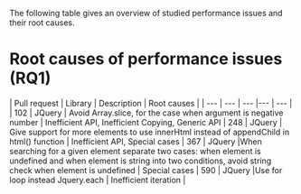 The following table gives an overview of studied performance issues and their root causes.

# Root causes of performance issues (RQ1)
| Pull request | Library | Description | Root causes | 
| --- | --- | --- |--- | --- | 
| 102 | JQuery | Avoid Array.slice, for the case when argument is negative number | Inefficient API, Inefficient Copying, Generic API |
248 | JQuery | Give support for more elements to use innerHtml instead of appendChild in html() function | Inefficient API, Special cases |
367 | JQuery |When searching for a given element separate two cases: when element is undefined and when element is string into two conditions, avoid string check when element is undefined | Special cases |
590 | JQuery |Use for loop instead Jquery.each | Inefficient iteration |











